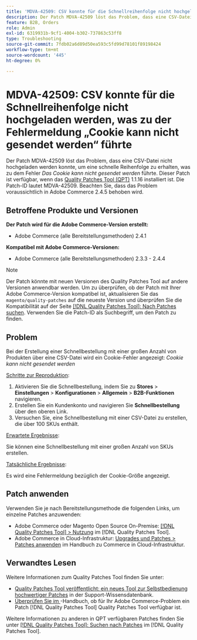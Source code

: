 ```yaml
---
title: 'MDVA-42509: CSV konnte für die Schnellreihenfolge nicht hochgeladen werden, was zu der Fehlermeldung „Cookie kann nicht gesendet werden“ führte'
description: Der Patch MDVA-42509 löst das Problem, dass eine CSV-Datei nicht hochgeladen werden konnte, um eine schnelle Reihenfolge zu erhalten, was zu der Fehlermeldung führte, dass das Cookie nicht gesendet werden konnte. Dieser Patch ist verfügbar, wenn das [Quality Patches Tool (QPT)](https://experienceleague.adobe.com/de/docs/commerce-operations/tools/quality-patches-tool/quality-patches-tool-to-self-serve-quality-patches) 1.1.16 installiert ist. Die Patch-ID lautet MDVA-42509. Beachten Sie, dass das Problem voraussichtlich in Adobe Commerce 2.4.5 behoben wird.
feature: B2B, Orders
role: Admin
exl-id: 6319931b-9cf1-4004-b302-737863c53ff8
type: Troubleshooting
source-git-commit: 7fdb02a6d89d50ea593c5fd99d78101f89198424
workflow-type: tm+mt
source-wordcount: '445'
ht-degree: 0%

---
```


# MDVA-42509: CSV konnte für die Schnellreihenfolge nicht hochgeladen werden, was zu der Fehlermeldung „Cookie kann nicht gesendet werden“ führte

Der Patch MDVA-42509 löst das Problem, dass eine CSV-Datei nicht hochgeladen werden konnte, um eine schnelle Reihenfolge zu erhalten, was zu dem Fehler *Das Cookie kann nicht gesendet werden* führte. Dieser Patch ist verfügbar, wenn das [Quality Patches Tool (QPT)](https://experienceleague.adobe.com/de/docs/commerce-operations/tools/quality-patches-tool/quality-patches-tool-to-self-serve-quality-patches) 1.1.16 installiert ist. Die Patch-ID lautet MDVA-42509. Beachten Sie, dass das Problem voraussichtlich in Adobe Commerce 2.4.5 behoben wird.

## Betroffene Produkte und Versionen

**Der Patch wird für die Adobe Commerce-Version erstellt:**

* Adobe Commerce (alle Bereitstellungsmethoden) 2.4.1

**Kompatibel mit Adobe Commerce-Versionen:**

* Adobe Commerce (alle Bereitstellungsmethoden) 2.3.3 - 2.4.4

>[!NOTE]
>
>Der Patch könnte mit neuen Versionen des Quality Patches Tool auf andere Versionen anwendbar werden. Um zu überprüfen, ob der Patch mit Ihrer Adobe Commerce-Version kompatibel ist, aktualisieren Sie das `magento/quality-patches` auf die neueste Version und überprüfen Sie die Kompatibilität auf der Seite [[!DNL Quality Patches Tool]: Nach Patches suchen](https://experienceleague.adobe.com/de/docs/commerce-operations/tools/quality-patches-tool/quality-patches-tool-to-self-serve-quality-patches). Verwenden Sie die Patch-ID als Suchbegriff, um den Patch zu finden.

## Problem

Bei der Erstellung einer Schnellbestellung mit einer großen Anzahl von Produkten über eine CSV-Datei wird ein Cookie-Fehler angezeigt: *Cookie kann nicht gesendet werden*

<u>Schritte zur Reproduktion</u>:

1. Aktivieren Sie die Schnellbestellung, indem Sie zu **Stores** > **Einstellungen** > **Konfigurationen** > **Allgemein** > **B2B-Funktionen** navigieren.
1. Erstellen Sie ein Kundenkonto und navigieren Sie **Schnellbestellung** über den oberen Link.
1. Versuchen Sie, eine Schnellbestellung mit einer CSV-Datei zu erstellen, die über 100 SKUs enthält.

<u>Erwartete Ergebnisse</u>:

Sie können eine Schnellbestellung mit einer großen Anzahl von SKUs erstellen.

<u>Tatsächliche Ergebnisse</u>:

Es wird eine Fehlermeldung bezüglich der Cookie-Größe angezeigt.

## Patch anwenden

Verwenden Sie je nach Bereitstellungsmethode die folgenden Links, um einzelne Patches anzuwenden:

* Adobe Commerce oder Magento Open Source On-Premise: [[!DNL Quality Patches Tool] > Nutzung](/help/tools/quality-patches-tool/usage.md) im [!DNL Quality Patches Tool].
* Adobe Commerce in Cloud-Infrastruktur: [Upgrades und Patches > Patches anwenden](https://experienceleague.adobe.com/docs/commerce-cloud-service/user-guide/develop/upgrade/apply-patches.html?lang=de) im Handbuch zu Commerce in Cloud-Infrastruktur.

## Verwandtes Lesen

Weitere Informationen zum Quality Patches Tool finden Sie unter:

* [Quality Patches Tool veröffentlicht: ein neues Tool zur Selbstbedienung hochwertiger Patches](https://experienceleague.adobe.com/de/docs/commerce-operations/tools/quality-patches-tool/quality-patches-tool-to-self-serve-quality-patches) in der Support-Wissensdatenbank.
* [Überprüfen Sie im &#x200B;](/help/tools/quality-patches-tool/patches-available-in-qpt/check-patch-for-magento-issue-with-magento-quality-patches.md)-Handbuch, ob für Ihr Adobe Commerce-Problem ein Patch [!DNL Quality Patches Tool] Quality Patches Tool verfügbar ist.

Weitere Informationen zu anderen in QPT verfügbaren Patches finden Sie unter [[!DNL Quality Patches Tool]: Suchen nach Patches](https://experienceleague.adobe.com/tools/commerce-quality-patches/index.html?lang=de) im [!DNL Quality Patches Tool].
